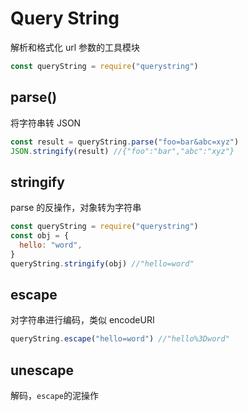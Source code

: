 # Query String

解析和格式化 url 参数的工具模块

```js
const queryString = require("querystring")
```

## parse()

将字符串转 JSON

```js
const result = queryString.parse("foo=bar&abc=xyz")
JSON.stringify(result) //{"foo":"bar","abc":"xyz"}
```

## stringify

parse 的反操作，对象转为字符串

```js
const queryString = require("querystring")
const obj = {
  hello: "word",
}
queryString.stringify(obj) //"hello=word"
```

## escape

对字符串进行编码，类似 encodeURI

```js
queryString.escape("hello=word") //"hello%3Dword"
```

## unescape

解码，`escape`的泥操作
